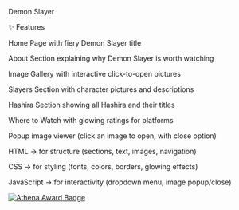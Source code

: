 Demon Slayer

✨ Features

Home Page with fiery Demon Slayer title

About Section explaining why Demon Slayer is worth watching

Image Gallery with interactive click-to-open pictures

Slayers Section with character pictures and descriptions

Hashira Section showing all Hashira and their titles

Where to Watch with glowing ratings for platforms

Popup image viewer (click an image to open, with close option)



HTML → for structure (sections, text, images, navigation)

CSS → for styling (fonts, colors, borders, glowing effects)

JavaScript → for interactivity (dropdown menu, image popup/close)





[![Athena Award Badge](https://img.shields.io/endpoint?url=https%3A%2F%2Faward.athena.hackclub.com%2Fapi%2Fbadge)](https://award.athena.hackclub.com?utm_source=readme)
